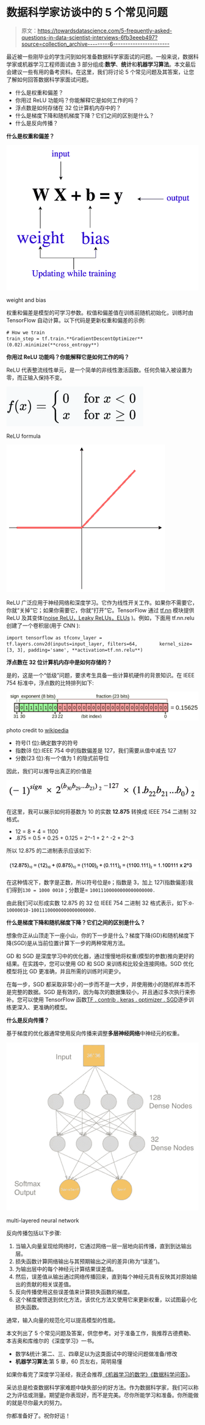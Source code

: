 # 数据科学家访谈中的 5 个常见问题

> 原文：<https://towardsdatascience.com/5-frequently-asked-questions-in-data-scientist-interviews-6fb3eeeb497?source=collection_archive---------6----------------------->

最近被一些刚毕业的学生问到如何准备数据科学家面试的问题。一般来说，数据科学家或机器学习工程师面试由 3 部分组成:**数学**、**统计**和**机器学习算法**。本文最后会建议一些有用的备考资料。在这里，我们将讨论 5 个常见问题及其答案，让您了解如何回答数据科学家面试问题。

*   什么是权重和偏差？
*   你用过 ReLU 功能吗？你能解释它是如何工作的吗？
*   浮点数是如何存储在 32 位计算机内存中的？
*   什么是梯度下降和随机梯度下降？它们之间的区别是什么？
*   什么是反向传播？

**什么是权重和偏差？**

![](img/b1e7496f7efdd7caf00d95a3d2825f41.png)

weight and bias

权重和偏差是模型的可学习参数。权值和偏差值在训练前随机初始化，训练时由 TensorFlow 自动计算。以下代码是更新权重和偏差的示例:

```
# How we train
train_step = tf.train.**GradientDescentOptimizer**(0.02).minimize(**cross_entropy**)
```

**你用过 ReLU 功能吗？你能解释它是如何工作的吗？**

ReLU 代表整流线性单元，是一个简单的非线性激活函数。任何负输入被设置为零，而正输入保持不变。

![](img/5a927665a27aeb72cd641d72fb48caaa.png)

ReLU formula

![](img/b2aeb724e7d1dd953ddbef56a62e9092.png)

ReLU 广泛应用于神经网络和深度学习。它作为线性开关工作。如果你不需要它，你就“关掉”它；如果你需要它，你就“打开”它。TensorFlow 通过 [tf.nn](https://www.tensorflow.org/api_guides/python/nn#Activation_Functions) 模块提供 ReLU 及其变体([noise ReLU，Leaky ReLUs，ELUs](https://en.wikipedia.org/wiki/Rectifier_(neural_networks)) )。例如，下面用 tf.nn.relu 创建了一个卷积层(用于 CNN ):

```
import tensorflow as tfconv_layer = tf.layers.conv2d(inputs=input_layer, filters=64,        kernel_size=[3, 3], padding='same', **activation=tf.nn.relu**)
```

**浮点数在 32 位计算机内存中是如何存储的？**

是的，这是一个“低级”问题，要求考生具备一些计算机硬件的背景知识。在 IEEE 754 标准中，浮点数的比特排列如下:

![](img/4ab7667fc9534591bcb99003a06c7e77.png)

photo credit to [wikipedia](https://en.wikipedia.org/wiki/Single-precision_floating-point_format)

*   符号(1 位):确定数字的符号
*   指数(8 位):IEEE 754 中的指数偏差是 127，我们需要从值中减去 127
*   分数(23 位):有一个值为 1 的隐式前导位

因此，我们可以推导出真正的价值是

![](img/20b87fb2277ad5bb2c47025e06905a87.png)

在这里，我可以展示如何将基数为 10 的实数 **12.875** 转换成 IEEE 754 二进制 32 格式。

*   12 = 8 + 4 = 1100
*   .875 = 0.5 + 0.25 + 0.125 = 2^-1 + 2 ^ -2 + 2^-3

所以 12.875 的二进制表示应该如下:

![](img/6a53e5462caefaba1dd76467d0dba1b1.png)

在这种情况下，数字是正数，所以符号位是`0`；指数是 3，加上 127(指数偏差)我们得到`130 = 1000 0010`；分数是= `10011100000000000000000.`

由此我们可以形成实数 12.875 的 32 位 IEEE 754 二进制 32 格式表示，如下:`0-10000010-10011100000000000000000.`

**什么是梯度下降和随机梯度下降？它们之间的区别是什么？**

想象你正从山顶走下一座小山，你的下一步是什么？梯度下降(GD)和随机梯度下降(SGD)是从当前位置计算下一步的两种常用方法。

GD 和 SGD 是深度学习中的优化器，通过慢慢地将权重(模型的参数)推向更好的结果。在实践中，您可以使用 GD 和 SGD 来训练和比较全连接网络。SGD 优化模型将比 GD 更准确，并且所需的训练时间更少。

在每一步，SGD 都采取非常小的一步而不是一大步，并使用微小的随机样本而不是完整的数据。SGD 是有效的，因为每次的数据集较小，并且通过多次执行来弥补。您可以使用 TensorFlow 函数[TF . contrib . keras . optimizer . SGD](https://www.tensorflow.org/versions/r1.2/api_docs/python/tf/contrib/keras/optimizers/SGD)逐步训练更深入、更准确的模型。

**什么是反向传播？**

基于梯度的优化器通常使用反向传播来调整**多层神经网络**中神经元的权重。

![](img/a36d1633b7e3717a8007b26ae506cab3.png)

multi-layered neural network

反向传播包括以下步骤:

1.  当输入向量呈现给网络时，它通过网络一层一层地向前传播，直到到达输出层。
2.  损失函数计算网络输出与其预期输出之间的差异(称为“误差”)。
3.  为输出层中的每个神经元计算结果误差值。
4.  然后，误差值从输出通过网络传播回来，直到每个神经元具有反映其对原始输出的贡献的相关误差值。
5.  反向传播使用这些误差值来计算损失函数的梯度。
6.  这个梯度被馈送到优化方法，该优化方法又使用它来更新权重，以试图最小化损失函数。

通常，输入向量的规范化可以提高模型的性能。

本文列出了 5 个常见问题及答案，供您参考。对于准备工作，我推荐古德费勒、本吉奥和库维尔的《深度学习》一书。

*   数学&统计:第二、三、四章足以为这类面试中的理论问题做准备/修改
*   **机器学习算法**:第 5 章，60 页左右，简明易懂

如果你看完了深度学习圣经，我还会推荐[《机器学习的数学》](https://mml-book.github.io/)[《数据科学问答》](https://github.com/ShuaiW/data-science-question-answer#statistics-and-ml-in-general)。

采访总是检查数据科学家难题中缺失部分的好方法。作为数据科学家，我们可以称之为评估或测量。期望是你表现好，而不是完美。尽你所能学习和准备。你所能做的就是尽你最大的努力。

你都准备好了。祝你好运！